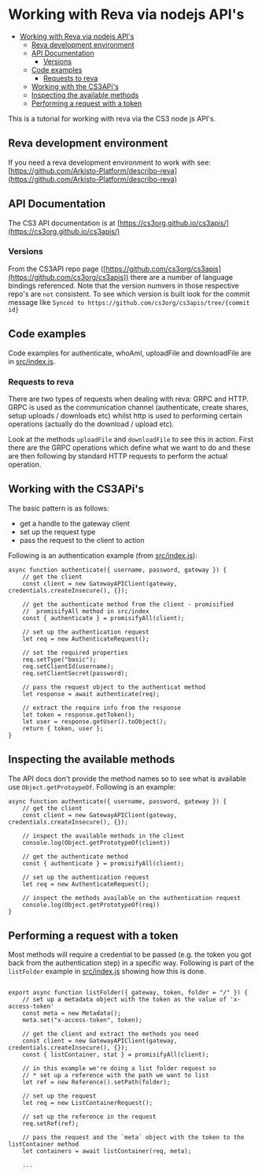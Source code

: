 # Working with Reva via nodejs API's

- [Working with Reva via nodejs API's](#working-with-reva-via-nodejs-apis)
  - [Reva development environment](#reva-development-environment)
  - [API Documentation](#api-documentation)
    - [Versions](#versions)
  - [Code examples](#code-examples)
    - [Requests to reva](#requests-to-reva)
  - [Working with the CS3APi's](#working-with-the-cs3apis)
  - [Inspecting the available methods](#inspecting-the-available-methods)
  - [Performing a request with a token](#performing-a-request-with-a-token)

This is a tutorial for working with reva via the CS3 node js API's.

## Reva development environment

If you need a reva development environment to work with see:
[https://github.com/Arkisto-Platform/describo-reva](https://github.com/Arkisto-Platform/describo-reva)

## API Documentation

The CS3 API documentation is at
[https://cs3org.github.io/cs3apis/](https://cs3org.github.io/cs3apis/)

### Versions

From the CS3API repo page ([https://github.com/cs3org/cs3apis](https://github.com/cs3org/cs3apis))
there are a number of language bindings referenced. Note that the version numvers in those
respective repo's are `not` consistent. To see which version is built look for the commit message
like `Synced to https://github.com/cs3org/cs3apis/tree/{commit id}`

## Code examples

Code examples for authenticate, whoAmI, uploadFile and downloadFile are in
[src/index.js](src/index.js).

### Requests to reva

There are two types of requests when dealing with reva: GRPC and HTTP. GRPC is used as the
communication channel (authenticate, create shares, setup uploads / downloads etc) whilst http is
used to performing certain operations (actually do the download / upload etc).

Look at the methods `uploadFile` and `downloadFile` to see this in action. First there are the GRPC
operations which define what we want to do and these are then following by standard HTTP requests to
perform the actual operation.

## Working with the CS3APi's

The basic pattern is as follows:

-   get a handle to the gateway client
-   set up the request type
-   pass the request to the client to action

Following is an authentication example (from [src/index.js](src/index.js)):

```
async function authenticate({ username, password, gateway }) {
    // get the client
    const client = new GatewayAPIClient(gateway, credentials.createInsecure(), {});

    // get the authenticate method from the client - promisified
    //  promisifyAll method in src/index
    const { authenticate } = promisifyAll(client);

    // set up the authentication request
    let req = new AuthenticateRequest();

    // set the required properties
    req.setType("basic");
    req.setClientId(username);
    req.setClientSecret(password);

    // pass the request object to the authenticat method
    let response = await authenticate(req);

    // extract the require info from the response
    let token = response.getToken();
    let user = response.getUser().toObject();
    return { token, user };
}
```

## Inspecting the available methods

The API docs don't provide the method names so to see what is available use `Object.getProtoypeOf`.
Following is an example:

```
async function authenticate({ username, password, gateway }) {
    // get the client
    const client = new GatewayAPIClient(gateway, credentials.createInsecure(), {});

    // inspect the available methods in the client
    console.log(Object.getPrototypeOf(client))

    // get the authenticate method
    const { authenticate } = promisifyAll(client);

    // set up the authentication request
    let req = new AuthenticateRequest();

    // inspect the methods available on the authentication request
    console.log(Object.getPrototypeOf(req))
}
```

## Performing a request with a token

Most methods will require a credential to be passed (e.g. the token you got back from the
authentication step) in a specific way. Following is part of the `listFolder` example in
[src/index.js](src/index.js) showing how this is done.

```

export async function listFolder({ gateway, token, folder = "/" }) {
    // set up a metadata object with the token as the value of 'x-access-token'
    const meta = new Metadata();
    meta.set("x-access-token", token);

    // get the client and extract the methods you need
    const client = new GatewayAPIClient(gateway, credentials.createInsecure(), {});
    const { listContainer, stat } = promisifyAll(client);

    // in this example we're doing a list folder request so
    // * set up a reference with the path we want to list
    let ref = new Reference().setPath(folder);

    // set up the request
    let req = new ListContainerRequest();

    // set up the reference in the request
    req.setRef(ref);

    // pass the request and the `meta` object with the token to the listContainer method
    let containers = await listContainer(req, meta);

    ...
```
